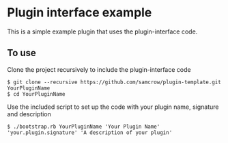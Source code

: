 # Plugin interface example #

This is a simple example plugin that uses the plugin-interface code.

## To use ##

Clone the project recursively to include the plugin-interface code

	$ git clone --recursive https://github.com/samcrow/plugin-template.git YourPluginName
	$ cd YourPluginName

Use the included script to set up the code with your plugin name, signature and description

	$ ./bootstrap.rb YourPluginName 'Your Plugin Name' 'your.plugin.signature' 'A description of your plugin'
